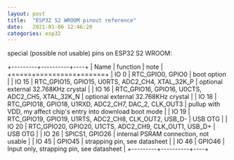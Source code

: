 ```yaml
---
layout: post
title:  "ESP32 S2 WROOM pinout reference"
date:   2021-01-06 12:46:20
categories: esp32
---
```


special (possible not usable) pins on ESP32 S2 WROOM:

+---------+----------+----+
| Name | function | note |
+=====+==========+======+
| IO  0 | RTC_GPIO0, GPIO0 | boot option |
| IO 15 | RTC_GPIO15, GPIO15, U0RTS, ADC2_CH4, XTAL_32K_P | optional external 32.768KHz crystal | 
| IO 16 | RTC_GPIO16, GPIO16, U0CTS, ADC2_CH5, XTAL_32K_N | optional external 32.768KHz crystal |
| IO 18 | RTC_GPIO18, GPIO18, U1RXD, ADC2_CH7, DAC_2, CLK_OUT3 | pullup with VDD, my affect chip's entry into download boot mode |
| IO 19 | RTC_GPIO19, GPIO19, U1RTS, ADC2_CH8, CLK_OUT2, USB_D- | USB OTG |
| IO 20 | RTC_GPIO20, GPIO20, U1CTS, ADC2_CH9, CLK_OUT1, USB_D+ | USB OTG |
| IO 26 | SPICS1, GPIO26 | internal PSRAM connection, not usable |
| IO 45 | GPIO45 | strapping pin, see datasheet |
| IO 46 | GPIO46 | Input only, strapping pin, see datasheet |
+---------+----------+----+
